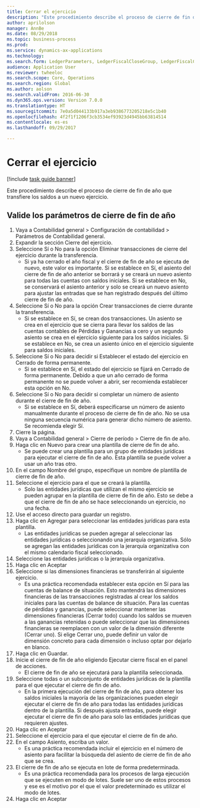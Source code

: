 ```yaml
--- 
title: Cerrar el ejercicio
description: "Este procedimiento describe el proceso de cierre de fin de año que transfiere los saldos a un nuevo ejercicio."
author: aprilolson
manager: AnnBe
ms.date: 08/29/2018
ms.topic: business-process
ms.prod: 
ms.service: dynamics-ax-applications
ms.technology: 
ms.search.form: LedgerParameters, LedgerFiscalCloseGroup, LedgerFiscalCloseAddLedger, SysLookupMultiSelectGrid, LedgerFiscalCloseRunGroup
audience: Application User
ms.reviewer: twheeloc
ms.search.scope: Core, Operations
ms.search.region: Global
ms.author: aolson
ms.search.validFrom: 2016-06-30
ms.dyn365.ops.version: Version 7.0.0
ms.translationtype: HT
ms.sourcegitcommit: 7e0a5d044133b917a3eb9386773205218e5c1b40
ms.openlocfilehash: 4f2f1f1206f3cb3534ef93923d4945bb63814514
ms.contentlocale: es-es
ms.lasthandoff: 09/29/2017

---
```

# <a name="close-the-fiscal-year"></a>Cerrar el ejercicio

[!include [task guide banner](../../includes/task-guide-banner.md)]

Este procedimiento describe el proceso de cierre de fin de año que transfiere los saldos a un nuevo ejercicio.


## <a name="validate-year-end-close-parameters"></a>Valide los parámetros de cierre de fin de año
1. Vaya a Contabilidad general > Configuración de contabilidad > Parámetros de Contabilidad general.
2. Expandir la sección Cierre del ejercicio.
3. Seleccione Sí o No para la opción Eliminar transacciones de cierre del ejercicio durante la transferencia.
    * Si ya ha cerrado el año fiscal y el cierre de fin de año se ejecuta de nuevo, este valor es importante. Si se establece en Sí, el asiento del cierre de fin de año anterior se borrará y se creará un nuevo asiento para todas las cuentas con saldos iniciales. Si se establece en No, se conservará el asiento anterior y solo se creará un nuevo asiento para ajustar las entradas que se han registrado después del último cierre de fin de año.  
4. Seleccione Sí o No para la opción Crear transacciones de cierre durante la transferencia.
    * Si se establece en Sí, se crean dos transacciones. Un asiento se crea en el ejercicio que se cierra para llevar los saldos de las cuentas contables de Pérdidas y Ganancias a cero y un segundo asiento se crea en el ejercicio siguiente para los saldos iniciales. Si se establece en No, se crea un asiento único en el ejercicio siguiente para saldos iniciales.  
5. Seleccione Sí o No para decidir si Establecer el estado del ejercicio en Cerrado de forma permanente.
    * Si se establece en Sí, el estado del ejercicio se fijará en Cerrado de forma permanente.  Debido a que un año cerrado de forma permanente no se puede volver a abrir, ser recomienda establecer esta opción en No.  
6. Seleccione Sí o No para decidir si completar un número de asiento durante el cierre de fin de año.
    * Si se establece en Sí, deberá especificarse un número de asiento manualmente durante el proceso de cierre de fin de año. No se usa ninguna secuencia numérica para generar dicho número de asiento. Se recomienda elegir Sí.  
7. Cierre la página.
8. Vaya a Contabilidad general > Cierre de período > Cierre de fin de año.
9. Haga clic en Nuevo para crear una plantilla de cierre de fin de año.
    * Se puede crear una plantilla para un grupo de entidades jurídicas para ejecutar el cierre de fin de año. Esta plantilla se puede volver a usar un año tras otro.  
10. En el campo Nombre del grupo, especifique un nombre de plantilla de cierre de fin de año.
11. Seleccione el ejercicio para el que se creará la plantilla.
    * Solo las entidades jurídicas que utilizan el mismo ejercicio se pueden agrupar en la plantilla de cierre de fin de año. Esto se debe a que el cierre de fin de año se hace seleccionando un ejercicio, no una fecha.  
12. Use el acceso directo para guardar un registro.
13. Haga clic en Agregar para seleccionar las entidades jurídicas para esta plantilla.
    * Las entidades jurídicas se pueden agregar al seleccionar las entidades jurídicas o seleccionando una jerarquía organizativa.  Sólo se agregan las entidades jurídicas con la jerarquía organizativa con el mismo calendario fiscal seleccionado.  
14. Seleccione las entidades jurídicas o la jerarquía organizativa.
15. Haga clic en Aceptar
16. Seleccione si las dimensiones financieras se transferirán al siguiente ejercicio.
    * Es una práctica recomendada establecer esta opción en Sí para las cuentas de balance de situación.  Esto mantendrá las dimensiones financieras de las transacciones registradas al crear los saldos iniciales para las cuentas de balance de situación.  Para las cuentas de pérdidas y ganancias, puede seleccionar mantener las dimensiones financieras (Cerrar todo) cuando los saldos se mueven a las ganancias retenidas o puede seleccionar que las dimensiones financieras se reemplacen con un valor de la dimensión diferente (Cerrar uno). Si elige Cerrar uno, puede definir un valor de dimensión concreto para cada dimensión o incluso optar por dejarlo en blanco.  
17. Haga clic en Guardar.
18. Inicie el cierre de fin de año eligiendo Ejecutar cierre fiscal en el panel de acciones.
    * El cierre de fin de año se ejecutará para la plantilla seleccionada.  
19. Seleccione todas o un subconjunto de entidades jurídicas de la plantilla para el que ejecutar el cierre de fin de año.
    * En la primera ejecución del cierre de fin de año, para obtener los saldos iniciales la mayoría de las organizaciones pueden elegir ejecutar el cierre de fin de año para todas las entidades jurídicas dentro de la plantilla. Si después ajusta entradas, puede elegir ejecutar el cierre de fin de año para solo las entidades jurídicas que requieren ajustes.  
20. Haga clic en Aceptar
21. Seleccione el ejercicio para el que ejecutar el cierre de fin de año.
22. En el campo Asiento, escriba un valor.
    * Es una práctica recomendada incluir el ejercicio en el número de asiento para facilitar la búsqueda del asiento de cierre de fin de año que se crea.  
23. El cierre de fin de año se ejecuta en lote de forma predeterminada.
    * Es una práctica recomendada para los procesos de larga ejecución que se ejecuten en modo de lotes. Suele ser uno de estos procesos y ese es el motivo por el que el valor predeterminado es utilizar el modo de lotes.  
24. Haga clic en Aceptar


